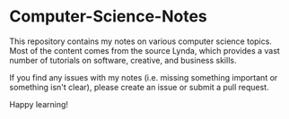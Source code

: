 # Computer-Science-Notes
This repository contains my notes on various computer science topics. Most of the content comes from the source Lynda, which provides a vast number of tutorials on software, creative, and business skills.

If you find any issues with my notes (i.e. missing something important or something isn't clear), please create an issue or submit a pull request.

Happy learning!
